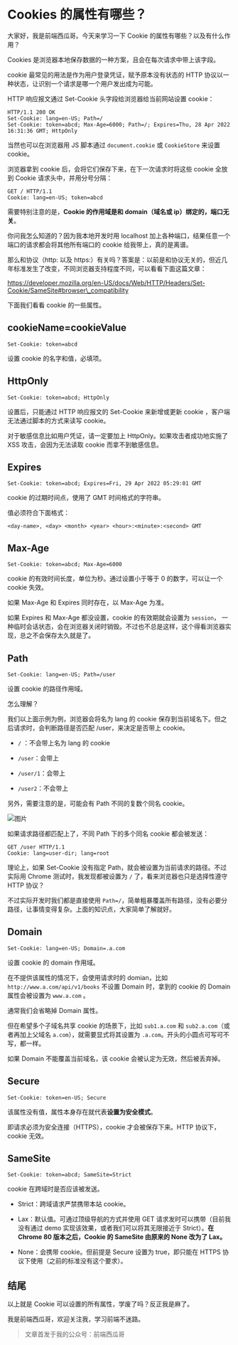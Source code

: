 
# Cookies 的属性有哪些？

大家好，我是前端西瓜哥。今天来学习一下 Cookie 的属性有哪些？以及有什么作用？

Cookies 是浏览器本地保存数据的一种方案，且会在每次请求中带上该字段。

cookie 最常见的用法是作为用户登录凭证，赋予原本没有状态的 HTTP 协议以一种状态，让识别一个请求是哪一个用户发出成为可能。

HTTP 响应报文通过 Set-Cookie 头字段给浏览器给当前网站设置 cookie：

```http
HTTP/1.1 200 OK
Set-Cookie: lang=en-US; Path=/
Set-Cookie: token=abcd; Max-Age=6000; Path=/; Expires=Thu, 28 Apr 2022 16:31:36 GMT; HttpOnly
```

当然也可以在浏览器用 JS 脚本通过 `document.cookie` 或 `CookieStore` 来设置 cookie。

浏览器拿到 cookie 后，会将它们保存下来，在下一次请求时将这些 cookie 全放到 Cookie 请求头中，并用分号分隔：

```http
GET / HTTP/1.1
Cookie: lang=en-US; token=abcd
```

需要特别注意的是，**Cookie 的作用域是和 domain（域名或 ip）绑定的，端口无关**。

你问我怎么知道的？因为我本地开发时用 localhost 加上各种端口，结果任意一个端口的请求都会将其他所有端口的 cookie 给我带上，真的是离谱。

那么和协议（http: 以及 https:）有关吗？答案是：以前是和协议无关的，但近几年标准发生了改变，不同浏览器支持程度不同，可以看看下面这篇文章：

https://developer.mozilla.org/en-US/docs/Web/HTTP/Headers/Set-Cookie/SameSite#browser\_compatibility

下面我们看看 cookie 的一些属性。

cookieName=cookieValue
----------------------

```http
Set-Cookie: token=abcd
```

设置 cookie 的名字和值，必填项。

HttpOnly
--------

```http
Set-Cookie: token=abcd; HttpOnly
```

设置后，只能通过 HTTP 响应报文的 Set-Cookie 来新增或更新 cookie ，客户端无法通过脚本的方式来读写 cookie。

对于敏感信息比如用户凭证，请一定要加上 HttpOnly。如果攻击者成功地实施了 XSS 攻击，会因为无法读取 cookie 而拿不到敏感信息。

Expires
-------

```http
Set-Cookie: token=abcd; Expires=Fri, 29 Apr 2022 05:29:01 GMT
```

cookie 的过期时间点，使用了 GMT 时间格式的字符串。

值必须符合下面格式：

```http
<day-name>, <day> <month> <year> <hour>:<minute>:<second> GMT
```

Max-Age
-------

```http
Set-Cookie: token=abcd; Max-Age=6000
```

cookie 的有效时间长度，单位为秒。通过设置小于等于 0 的数字，可以让一个 cookie 失效。

如果 Max-Age 和 Expires 同时存在，以 Max-Age 为准。

如果 Expires 和 Max-Age 都没设置，cookie 的有效期就会设置为 `session`， 一种临时会话状态，会在浏览器关闭时销毁。不过也不总是这样，这个得看浏览器实现，总之不会保存太久就是了。

Path
----

```http
Set-Cookie: lang=en-US; Path=/user
```

设置 cookie 的路径作用域。

怎么理解？

我们以上面示例为例，浏览器会将名为 lang 的 cookie 保存到当前域名下。但之后请求时，会判断路径是否匹配 /user，来决定是否带上 cookie。

*   `/` ：不会带上名为 lang 的 cookie
    
*   `/user`：会带上
    
*   `/user/1`：会带上
    
*   `/user2`：不会带上
    

另外，需要注意的是，可能会有 Path 不同的复数个同名 cookie。

![图片](https://p3-juejin.byteimg.com/tos-cn-i-k3u1fbpfcp/01d946810a394782b8ed102f5a16a8ab~tplv-k3u1fbpfcp-zoom-1.image)

如果请求路径都匹配上了，不同 Path 下的多个同名 cookie 都会被发送：  

```
GET /user HTTP/1.1
Cookie: lang=user-dir; lang=root
```

理论上，如果 Set-Cookie 没有指定 Path，就会被设置为当前请求的路径。不过实际用 Chrome 测试时，我发现都被设置为 `/` 了，看来浏览器也只是选择性遵守 HTTP 协议？

不过实际开发时我们都是直接使用 `Path=/`，简单粗暴覆盖所有路径，没有必要分路径，让事情变得复杂。上面的知识点，大家简单了解就好。

Domain
------

```
Set-Cookie: lang=en-US; Domain=.a.com
```

设置 cookie 的 domain 作用域。

在不提供该属性的情况下，会使用请求时的 domian，比如 `http://www.a.com/api/v1/books` 不设置 Domain 时，拿到的 cookie 的 Domain 属性会被设置为 `www.a.com` 。

通常我们会省略掉 Domain 属性。

但在希望多个子域名共享 cookie 的场景下，比如 `sub1.a.com` 和 `sub2.a.com`（或者再加上父域名 `a.com`），就需要显式将其设置为 `.a.com`。开头的小圆点可写可不写，都一样。

如果 Domain 不能覆盖当前域名，该 cookie 会被认定为无效，然后被丢弃掉。

Secure
------

```
Set-Cookie: token=en-US; Secure
```

该属性没有值，属性本身存在就代表**设置为安全模式**。

即请求必须为安全连接（HTTPS），cookie 才会被保存下来。HTTP 协议下，cookie 无效。

SameSite
--------

```
Set-Cookie: token=abcd; SameSite=Strict
```

cookie 在跨域时是否应该被发送。

*   Strict：跨域请求严禁携带本站 cookie。
    
*   Lax：默认值。可通过顶级导航的方式并使用 GET 请求发时可以携带（目前我没有通过 demo 实现该效果，或者我们可以将其无限接近于 Strict）。**在 Chrome 80 版本之后，Cookie 的 SameSite 由原来的 None 改为了 Lax。**
    
*   None：会携带 cookie。但前提是 Secure 设置为 true，即只能在 HTTPS 协议下使用（之前的标准没有这个要求）。
    

结尾
--

以上就是 Cookie 可以设置的所有属性，学废了吗？反正我是麻了。

我是前端西瓜哥，欢迎关注我，学习前端不迷路。

> 文章首发于我的公众号：前端西瓜哥

